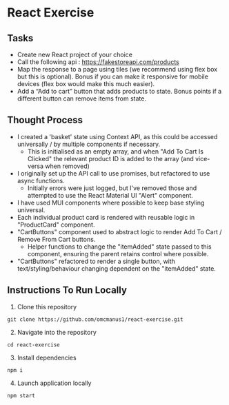 # React Exercise

## Tasks

- Create new React project of your choice
- Call the following api : https://fakestoreapi.com/products
- Map the response to a page using tiles (we recommend using flex box but this is optional). Bonus if you can make it responsive for mobile devices (flex box would make this much easier).
- Add a “Add to cart” button that adds products to state. Bonus points if a different button can remove items from state.

## Thought Process

- I created a 'basket' state using Context API, as this could be accessed universally / by multiple components if necessary.
  - This is initialised as an empty array, and when "Add To Cart Is Clicked" the relevant product ID is added to the array (and vice-versa when removed)
- I originally set up the API call to use promises, but refactored to use async functions.
  - Initially errors were just logged, but I've removed those and attempted to use the React Material UI "Alert" component.
- I have used MUI components where possible to keep base styling universal.
- Each individual product card is rendered with reusable logic in "ProductCard" component.
- "CartButtons" component used to abstract logic to render Add To Cart / Remove From Cart buttons.
  - Helper functions to change the "itemAdded" state passed to this component, ensuring the parent retains control where possible.
- "CartButtons" refactored to render a single button, with text/styling/behaviour changing dependent on the "itemAdded" state.

## Instructions To Run Locally

1. Clone this repository

```
git clone https://github.com/omcmanus1/react-exercise.git
```

2. Navigate into the repository

```
cd react-exercise
```

3. Install dependencies

```
npm i
```

4. Launch application locally

```
npm start
```
